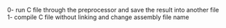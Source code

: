 0- run C file through the preprocessor and save the result into another file
1- compile C file without linking and change assembly file name
